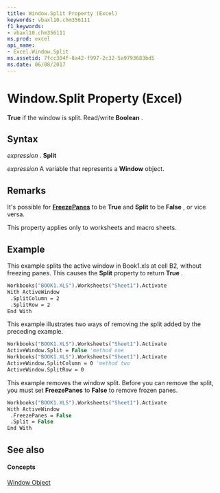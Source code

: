 ```yaml
---
title: Window.Split Property (Excel)
keywords: vbaxl10.chm356111
f1_keywords:
- vbaxl10.chm356111
ms.prod: excel
api_name:
- Excel.Window.Split
ms.assetid: 7fcc304f-8a42-f997-2c32-5a9793683bd5
ms.date: 06/08/2017
---
```



# Window.Split Property (Excel)

 **True** if the window is split. Read/write **Boolean** .


## Syntax

 _expression_ . **Split**

 _expression_ A variable that represents a **Window** object.


## Remarks

It's possible for **[FreezePanes](window-freezepanes-property-excel.md)** to be **True** and **Split** to be **False** , or vice versa.

This property applies only to worksheets and macro sheets.


## Example

This example splits the active window in Book1.xls at cell B2, without freezing panes. This causes the **Split** property to return **True** .


```vb
Workbooks("BOOK1.XLS").Worksheets("Sheet1").Activate 
With ActiveWindow 
 .SplitColumn = 2 
 .SplitRow = 2 
End With
```

This example illustrates two ways of removing the split added by the preceding example.




```vb
Workbooks("BOOK1.XLS").Worksheets("Sheet1").Activate 
ActiveWindow.Split = False 'method one 
Workbooks("BOOK1.XLS").Worksheets("Sheet1").Activate 
ActiveWindow.SplitColumn = 0 'method two 
ActiveWindow.SplitRow = 0
```

This example removes the window split. Before you can remove the split, you must set **FreezePanes** to **False** to remove frozen panes.




```vb
Workbooks("BOOK1.XLS").Worksheets("Sheet1").Activate 
With ActiveWindow 
 .FreezePanes = False 
 .Split = False 
End With
```


## See also


#### Concepts


[Window Object](window-object-excel.md)

